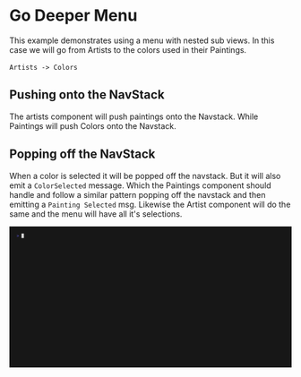 # Go Deeper Menu

This example demonstrates using a menu with nested sub views. In this case we will go from Artists to the colors used in their Paintings.

```
Artists -> Colors
```

## Pushing onto the NavStack 

The artists component will push paintings onto the Navstack. While Paintings will push Colors onto the Navstack. 

## Popping off the NavStack

When a color is selected it will be popped off the navstack. But it will also emit a `ColorSelected` message. Which the Paintings component should handle and follow a similar pattern popping off the navstack and then emitting a `Painting Selected` msg. Likewise the Artist component will do the same and the menu will have all it's selections.

<img src="demo.gif" alt="vhs recording of this TUI example"/>




